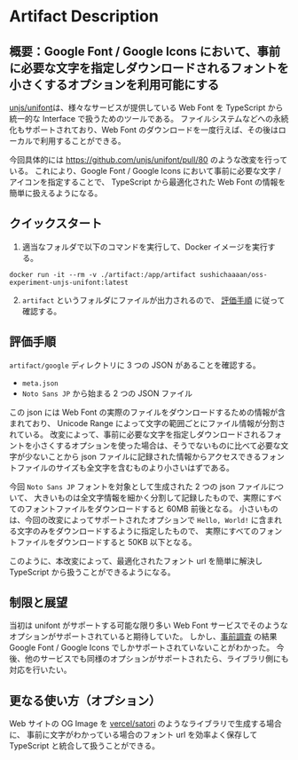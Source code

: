 # Artifact Description

## 概要：Google Font / Google Icons において、事前に必要な文字を指定しダウンロードされるフォントを小さくするオプションを利用可能にする

[unjs/unifont](https://github.com/unjs/unifont)は、様々なサービスが提供している Web Font を TypeScript から統一的な Interface で扱うためのツールである。
ファイルシステムなどへの永続化もサポートされており、Web Font のダウンロードを一度行えば、その後はローカルで利用することができる。

今回具体的には https://github.com/unjs/unifont/pull/80 のような改変を行っている。
これにより、Google Font / Google Icons において事前に必要な文字 / アイコンを指定することで、
TypeScript から最適化された Web Font の情報を簡単に扱えるようになる。

## クイックスタート

1. 適当なフォルダで以下のコマンドを実行して、Docker イメージを実行する。
  ```
  docker run -it --rm -v ./artifact:/app/artifact sushichaaaan/oss-experiment-unjs-unifont:latest
  ```

2. `artifact` というフォルダにファイルが出力されるので、 [評価手順](#評価手順) に従って確認する。

## 評価手順

`artifact/google` ディレクトリに 3 つの JSON があることを確認する。
  - `meta.json`
  - `Noto Sans JP` から始まる 2 つの JSON ファイル

この json には Web Font の実際のファイルをダウンロードするための情報が含まれており、 Unicode Range によって文字の範囲ごとにファイル情報が分割されている。
改変によって、事前に必要な文字を指定しダウンロードされるフォントを小さくするオプションを使った場合は、そうでないものに比べて必要な文字が少ないことから
json ファイルに記録された情報からアクセスできるフォントファイルのサイズも全文字を含むものより小さいはずである。

今回 `Noto Sans JP` フォントを対象として生成された 2 つの json ファイルについて、
大きいものは全文字情報を細かく分割して記録したもので、実際にすべてのフォントファイルをダウンロードすると 60MB 前後となる。
小さいものは、今回の改変によってサポートされたオプションで `Hello, World!` に含まれる文字のみをダウンロードするように指定したもので、
実際にすべてのフォントファイルをダウンロードすると 50KB 以下となる。

このように、本改変によって、最適化されたフォント url を簡単に解決し TypeScript から扱うことができるようになる。

## 制限と展望

当初は unifont がサポートする可能な限り多い Web Font サービスでそのようなオプションがサポートされていると期待していた。
しかし、[事前調査](https://scrapbox.io/sushichan044/Optimization_options_for_web_font_service) の結果 Google Font / Google Icons でしかサポートされていないことがわかった。
今後、他のサービスでも同様のオプションがサポートされたら、ライブラリ側にも対応を行いたい。

## 更なる使い方（オプション）

Web サイトの OG Image を [vercel/satori](https://github.com/vercel/satori) のようなライブラリで生成する場合に、
事前に文字がわかっている場合のフォント url を効率よく保存して TypeScript と統合して扱うことができる。
